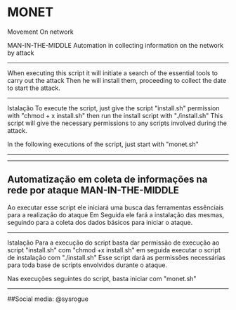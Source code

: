 # MONET
 Movement On network
 
MAN-IN-THE-MIDDLE Automation in collecting information on the network by attack

-------------------------------------------------- -------------------------------------------------- ---------
 
   When executing this script it will initiate a search of the essential tools
to carry out the attack
   Then he will install them, proceeding to collect the date
to start the attack.


-------------------------------------------------- -------------------------------------------------- ---------

Istalação
   To execute the script, just give the script "install.sh" permission with "chmod + x install.sh"
then run the install script with "./install.sh"
   This script will give the necessary permissions to any scripts involved during the attack.
 
In the following executions of the script, just start with "monet.sh"
 
-------------------------------------------------------------------------------------------------------------
-------------------------------------------------------------------------------------------------------------

Automatização em coleta de informações na rede por ataque MAN-IN-THE-MIDDLE
-------------------------------------------------------------------------------------------------------------
 
 Ao executar esse script ele iniciará uma busca das ferramentas essênciais
para a realização do ataque
 Em Seguida ele fará a instalação das mesmas, seguindo para a coleta dos dados
básicos para iniciar o ataque.


-------------------------------------------------------------------------------------------------------------

Istalação
 Para a execução do script basta dar permissão de execução ao script "install.sh" com "chmod +x install.sh"
em seguida executar o script de instalação com "./install.sh"
 Esse script dará as permissões necessárias para toda base de scripts envolvidos durante o ataque.
 
Nas execuções seguintes do script, basta iniciar com "monet.sh"

-------------------------------------------------------------------------------------------------------------

##Social media: @sysrogue
